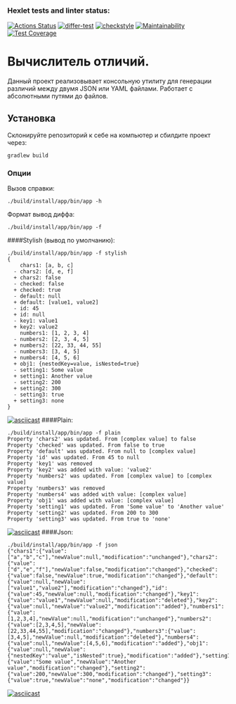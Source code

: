 ### Hexlet tests and linter status:
[![Actions Status](https://github.com/datfeelbruh/java-project-lvl2/workflows/hexlet-check/badge.svg)](https://github.com/datfeelbruh/java-project-lvl2/actions)
[![differ-test](https://github.com/datfeelbruh/java-project-lvl2/actions/workflows/differ-test.yml/badge.svg)](https://github.com/datfeelbruh/java-project-lvl2/actions/workflows/differ-test.yml)
[![checkstyle](https://github.com/datfeelbruh/java-project-lvl2/actions/workflows/checkstyle.yml/badge.svg)](https://github.com/datfeelbruh/java-project-lvl2/actions/workflows/checkstyle.yml)
[![Maintainability](https://api.codeclimate.com/v1/badges/49b2d84c54c6081b188c/maintainability)](https://codeclimate.com/github/datfeelbruh/java-project-lvl2/maintainability)
[![Test Coverage](https://api.codeclimate.com/v1/badges/49b2d84c54c6081b188c/test_coverage)](https://codeclimate.com/github/datfeelbruh/java-project-lvl2/test_coverage)

# Вычислитель отличий.
Данный проект реализовывает консольную утилиту для генерации различий между двумя JSON или YAML файлами.
Работает с абсолютными путями до файлов.
## Установка
Склонируйте репозиторий к себе на компьютер и сбилдите проект через:
```
gradlew build
```
### Опции
Вызов справки:
```
./build/install/app/bin/app -h
```
Формат вывод диффа:
```
./build/install/app/bin/app -f
```
####Stylish (вывод по умолчанию):
```
./build/install/app/bin/app -f stylish
{
    chars1: [a, b, c]
  - chars2: [d, e, f]
  + chars2: false
  - checked: false
  + checked: true
  - default: null
  + default: [value1, value2]
  - id: 45
  + id: null
  - key1: value1
  + key2: value2
    numbers1: [1, 2, 3, 4]
  - numbers2: [2, 3, 4, 5]
  + numbers2: [22, 33, 44, 55]
  - numbers3: [3, 4, 5]
  + numbers4: [4, 5, 6]
  + obj1: {nestedKey=value, isNested=true}
  - setting1: Some value
  + setting1: Another value
  - setting2: 200
  + setting2: 300
  - setting3: true
  + setting3: none
}
```
[![asciicast](https://asciinema.org/a/Dv5qh5tonvEbiELpkz9d9UvKa.svg)](https://asciinema.org/a/Dv5qh5tonvEbiELpkz9d9UvKa)
####Plain:
```
./build/install/app/bin/app -f plain
Property 'chars2' was updated. From [complex value] to false
Property 'checked' was updated. From false to true
Property 'default' was updated. From null to [complex value]
Property 'id' was updated. From 45 to null
Property 'key1' was removed
Property 'key2' was added with value: 'value2'
Property 'numbers2' was updated. From [complex value] to [complex value]
Property 'numbers3' was removed
Property 'numbers4' was added with value: [complex value]
Property 'obj1' was added with value: [complex value]
Property 'setting1' was updated. From 'Some value' to 'Another value'
Property 'setting2' was updated. From 200 to 300
Property 'setting3' was updated. From true to 'none'
```
[![asciicast](https://asciinema.org/a/BAz6w7stjmjkSpU3kPzx9gVQq.svg)](https://asciinema.org/a/BAz6w7stjmjkSpU3kPzx9gVQq)
####Json:
```
./build/install/app/bin/app -f json
{"chars1":{"value":["a","b","c"],"newValue":null,"modification":"unchanged"},"chars2":{"value":["d","e","f"],"newValue":false,"modification":"changed"},"checked":{"value":false,"newValue":true,"modification":"changed"},"default":{"value":null,"newValue":["value1","value2"],"modification":"changed"},"id":{"value":45,"newValue":null,"modification":"changed"},"key1":{"value":"value1","newValue":null,"modification":"deleted"},"key2":{"value":null,"newValue":"value2","modification":"added"},"numbers1":{"value":[1,2,3,4],"newValue":null,"modification":"unchanged"},"numbers2":{"value":[2,3,4,5],"newValue":[22,33,44,55],"modification":"changed"},"numbers3":{"value":[3,4,5],"newValue":null,"modification":"deleted"},"numbers4":{"value":null,"newValue":[4,5,6],"modification":"added"},"obj1":{"value":null,"newValue":{"nestedKey":"value","isNested":true},"modification":"added"},"setting1":{"value":"Some value","newValue":"Another value","modification":"changed"},"setting2":{"value":200,"newValue":300,"modification":"changed"},"setting3":{"value":true,"newValue":"none","modification":"changed"}}
```
[![asciicast](https://asciinema.org/a/A1cc4xSRpD7duu2q4yUuvtimT.svg)](https://asciinema.org/a/A1cc4xSRpD7duu2q4yUuvtimT)
